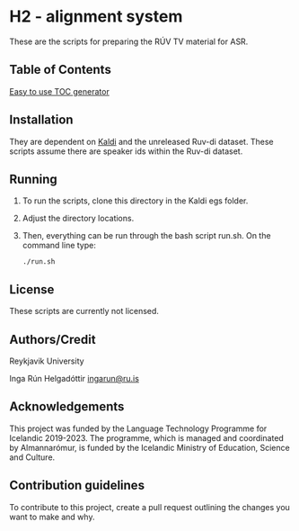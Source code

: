# H2 - alignment system
These are the scripts for preparing the RÚV TV material for ASR.

## Table of Contents
[Easy to use TOC generator](https://ecotrust-canada.github.io/markdown-toc/)

## Installation
They are dependent on [Kaldi](https://github.com/kaldi-asr/kaldi) and the
unreleased Ruv-di dataset. These scripts assume there are speaker ids within
the Ruv-di dataset.


## Running
1. To run the scripts, clone this directory in the Kaldi egs folder.

2. Adjust the directory locations.

3. Then, everything can be run through the bash script run.sh. On the command
line type:

    `./run.sh`

## License
These scripts are currently not licensed.

## Authors/Credit
Reykjavik University

Inga Rún Helgadóttir <ingarun@ru.is>

## Acknowledgements
This project was funded by the Language Technology Programme for Icelandic
2019-2023. The programme, which is managed and coordinated by Almannarómur, is
funded by the Icelandic Ministry of Education, Science and Culture.

## Contribution guidelines
To contribute to this project, create a pull request outlining the changes you
want to make and why.
